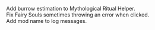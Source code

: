 Add burrow estimation to Mythological Ritual Helper.  
Fix Fairy Souls sometimes throwing an error when clicked.  
Add mod name to log messages.  
